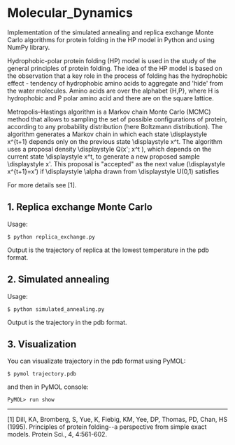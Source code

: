 Molecular_Dynamics
==================
Implementation of the simulated annealing and replica exchange Monte Carlo algorithms for protein folding in the HP model
in Python and using NumPy library.

Hydrophobic-polar protein folding (HP) model is used in the study of the general principles of protein folding.
The idea of the HP model is based on the observation that a key role in the process of folding
has the hydrophobic effect - tendency of hydrophobic amino acids to aggregate and 'hide' from the water molecules.
Amino acids are over the alphabet {H,P}, where H is hydrophobic and P polar amino acid
and there are on the square lattice.

Metropolis–Hastings algorithm is a Markov chain Monte Carlo (MCMC) method that allows to 
sampling the set of possible configurations of protein, according to any probability distribution (here Boltzmann distribution). The algorithm generates a Markov chain in which each state \displaystyle x^{t+1} depends only on the previous state \displaystyle x^t. The algorithm uses a proposal density \displaystyle Q(x'; x^t ), which depends on the current state \displaystyle x^t, to generate a new proposed sample \displaystyle x'. This proposal is "accepted" as the next value (\displaystyle x^{t+1}=x') if \displaystyle \alpha drawn from \displaystyle U(0,1) satisfies

For more details see [1].

<h2> 1. Replica exchange Monte Carlo </h2>

Usage:
<pre><code>$ python replica_exchange.py</pre></code>
Output is the trajectory of replica at the lowest temperature in the pdb format.


<h2> 2. Simulated annealing </h2>

Usage:
<pre><code>$ python simulated_annealing.py</pre></code>
Output is the trajectory in the pdb format.

<h2> 3. Visualization </h2>

You can visualizate trajectory in the pdb format using PyMOL:
<pre><code>$ pymol trajectory.pdb</pre></code>
and then in PyMOL console:

<pre><code>PyMOL> run show</pre></code>

<hr>

[1] Dill, KA, Bromberg, S, Yue, K, Fiebig, KM, Yee, DP, Thomas, PD, Chan, HS (1995). Principles of protein folding--a perspective from simple exact models. Protein Sci., 4, 4:561-602.

